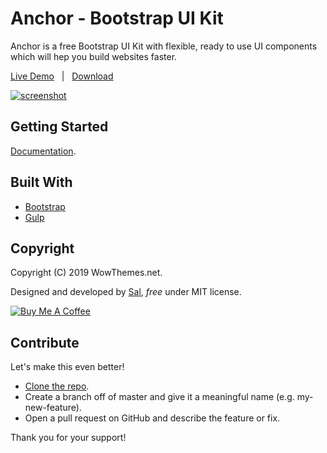 # Anchor - Bootstrap UI Kit

Anchor is a free Bootstrap UI Kit with flexible, ready to use UI components which will hep you build websites faster.

[Live Demo](https://wowthemesnet.github.io/Anchor-Bootstrap-UI-Kit/) &nbsp; | &nbsp; [Download](https://github.com/wowthemesnet/Anchor-Bootstrap-UI-Kit/archive/master.zip)

[![screenshot](assets/img/demo/dashb.png)](https://wowthemesnet.github.io/Anchor-Bootstrap-UI-Kit/)

## Getting Started

[Documentation](https://wowthemesnet.github.io/Anchor-Bootstrap-UI-Kit/docs.html).

## Built With

* [Bootstrap](https://github.com/twbs/bootstrap)
* [Gulp](https://gulpjs.com/)

## Copyright

Copyright (C) 2019 WowThemes.net.

Designed and developed by [Sal](https://www.wowthemes.net), *free* under MIT license. 

<a href="https://www.wowthemes.net/donate/" target="_blank"><img src="https://www.buymeacoffee.com/assets/img/custom_images/orange_img.png" alt="Buy Me A Coffee" style="height: auto !important;width: auto !important;" ></a>

## Contribute

Let's make this even better!

- [Clone the repo](https://github.com/wowthemesnet/Anchor-Bootstrap-UI-Kit.git).
- Create a branch off of master and give it a meaningful name (e.g. my-new-feature).
- Open a pull request on GitHub and describe the feature or fix.

Thank you for your support!
